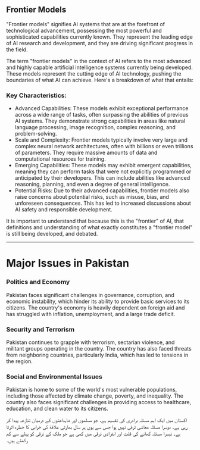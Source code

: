## Frontier Models
"Frontier models" signifies AI systems that are at the forefront of technological advancement, possessing the most powerful and sophisticated capabilities currently known. They represent the leading edge of AI research and development, and they are driving significant progress in the field.

The term "frontier models" in the context of AI refers to the most advanced and highly capable artificial intelligence systems currently being developed. These models represent the cutting edge of AI technology, pushing the boundaries of what AI can achieve. Here's a breakdown of what that entails:

### Key Characteristics:

- Advanced Capabilities:
   These models exhibit exceptional performance across a wide range of tasks, often surpassing the abilities of previous AI systems. They demonstrate strong capabilities in areas like natural language processing, image recognition, complex reasoning, and problem-solving.
- Scale and Complexity:
   Frontier models typically involve very large and complex neural network architectures, often with billions or even trillions of parameters. They require massive amounts of data and computational resources for training.
- Emerging Capabilities:
   These models may exhibit emergent capabilities, meaning they can perform tasks that were not explicitly programmed or anticipated by their developers. This can include abilities like advanced reasoning, planning, and even a degree of general intelligence.
- Potential Risks:
   Due to their advanced capabilities, frontier models also raise concerns about potential risks, such as misuse, bias, and unforeseen consequences. This has led to increased discussions about AI safety and responsible development.

It is important to understand that because this is the "frontier" of AI, that definitions and understanding of what exactly constitutes a "frontier model" is still being developed, and debated.

---

# Major Issues in Pakistan

### Politics and Economy
Pakistan faces significant challenges in governance, corruption, and economic instability, which hinder its ability to provide basic services to its citizens. The country's economy is heavily dependent on foreign aid and has struggled with inflation, unemployment, and a large trade deficit.

### Security and Terrorism
Pakistan continues to grapple with terrorism, sectarian violence, and militant groups operating in the country. The country has also faced threats from neighboring countries, particularly India, which has led to tensions in the region.

### Social and Environmental Issues
Pakistan is home to some of the world's most vulnerable populations, including those affected by climate change, poverty, and inequality. The country also faces significant challenges in providing access to healthcare, education, and clean water to its citizens.

اکستان میں ایک اہم مسئلہ برادری کی تقسیم ہے، جو مسلموں اور شاہداعتوں کے درمیان تنازعہ پیدا کر رہی ہے۔ دوسرا مسئلہ معاشی ترقی نہیں ہوا جس سے یوں ہر سال بھارتی علاقة کی خرابی کا خطرہ اترتا ہے۔ تیسرا مسئلہ کھانے کی قلت اور انفرادی ترقی میں کمی ہے جو ملک کے ترقی کو پہلے سے کم رکھتے ہیں۔

